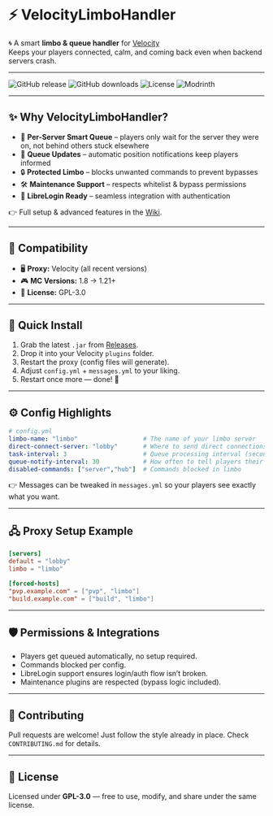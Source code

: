 # ⚡ VelocityLimboHandler

🌀 A smart **limbo & queue handler** for [Velocity](https://velocitypowered.com)  
Keeps your players connected, calm, and coming back even when backend servers crash.

---

![GitHub release](https://img.shields.io/github/v/release/akselglyholt/velocity-limbo-handler?style=for-the-badge)
![GitHub downloads](https://img.shields.io/github/downloads/akselglyholt/velocity-limbo-handler/total?style=for-the-badge\&color=blue)
![License](https://img.shields.io/github/license/akselglyholt/velocity-limbo-handler?style=for-the-badge\&color=green)
![Modrinth](https://img.shields.io/modrinth/dt/velocity-limbo-handler?style=for-the-badge\&logo=modrinth\&label=Modrinth%20Downloads)

---

## ✨ Why VelocityLimboHandler?

* 🚦 **Per-Server Smart Queue** – players only wait for the server they were on, not behind others stuck elsewhere
* 📢 **Queue Updates** – automatic position notifications keep players informed
* 🔒 **Protected Limbo** – blocks unwanted commands to prevent bypasses
* 🛠️ **Maintenance Support** – respects whitelist & bypass permissions
* 🤝 **LibreLogin Ready** – seamless integration with authentication

👉 Full setup & advanced features in the [Wiki](../../wiki).

---

## 🧩 Compatibility

* 🖥️ **Proxy:** Velocity (all recent versions)
* 🎮 **MC Versions:** 1.8 → 1.21+
* 📜 **License:** GPL-3.0

---

## 🚀 Quick Install

1. Grab the latest `.jar` from [Releases](https://github.com/akselglyholt/velocity-limbo-handler/releases).
2. Drop it into your Velocity `plugins` folder.
3. Restart the proxy (config files will generate).
4. Adjust `config.yml` + `messages.yml` to your liking.
5. Restart once more — done! 🎉

---

## ⚙️ Config Highlights

```yaml
# config.yml
limbo-name: "limbo"                  # The name of your limbo server
direct-connect-server: "lobby"       # Where to send direct connections
task-interval: 3                     # Queue processing interval (seconds)
queue-notify-interval: 30            # How often to tell players their position
disabled-commands: ["server","hub"]  # Commands blocked in limbo
```

👉 Messages can be tweaked in `messages.yml` so your players see exactly what you want.

---

## 🖧 Proxy Setup Example

```toml
[servers]
default = "lobby"
limbo = "limbo"

[forced-hosts]
"pvp.example.com" = ["pvp", "limbo"]
"build.example.com" = ["build", "limbo"]
```

---

## 🛡️ Permissions & Integrations

* Players get queued automatically, no setup required.
* Commands blocked per config.
* LibreLogin support ensures login/auth flow isn’t broken.
* Maintenance plugins are respected (bypass logic included).

---

## 🤝 Contributing

Pull requests are welcome! Just follow the style already in place.
Check `CONTRIBUTING.md` for details.

---

## 📖 License

Licensed under **GPL-3.0** — free to use, modify, and share under the same license.
